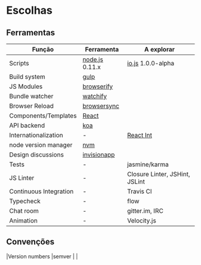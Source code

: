 Escolhas
========

Ferramentas
-----------

|Função                 |Ferramenta         |A explorar                         |
|-----------------------|-------------------|-----------------------------------|
|Scripts                |[node.js][1] 0.11.x|[io.js][2] 1.0.0-alpha             |
|Build system           |[gulp][3]          |                                   |
|JS Modules             |[browserify][4]    |                                   |
|Bundle watcher         |[watchify][5]      |                                   |
|Browser Reload         |[browsersync][6]   |                                   |
|Components/Templates   |[React][7]         |                                   |
|API backend            |[koa][8]           |                                   |
|Internationalization   | -                 |[React Int][9]                     |
|node version manager   |[nvm][10]          |                                   |
|Design discussions     |[invisionapp][11]  |                                   |
|Tests                  | -                 |jasmine/karma                      |
|JS Linter              | -                 |Closure Linter, JSHint, JSLint     |
|Continuous Integration | -                 |Travis CI                          |
|Typecheck              | -                 |flow                               |
|Chat room              | -                 |gitter.im, IRC                     |
|Animation              | -                 |Velocity.js                        |


Convenções
-----------

|Version numbers        |semver         |                                   |

[1]: http://nodejs.org
[2]: http://iojs.org
[3]: http://gulpjs.com/
[4]: http://browserify.org/
[5]: http://truongtx.me/2014/08/06/using-watchify-with-gulp-for-fast-browserify-build/
[6]: http://www.browsersync.io/
[7]: http://facebook.github.io/react/
[8]: http://koajs.com/
[9]: http://formatjs.io/react/
[10]: https://github.com/creationix/nvm
[11]: http://www.invisionapp.com/
